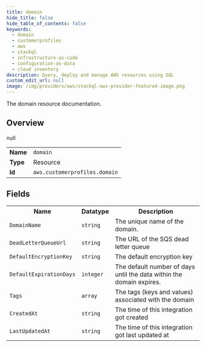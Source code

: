 ```yaml
---
title: domain
hide_title: false
hide_table_of_contents: false
keywords:
  - domain
  - customerprofiles
  - aws
  - stackql
  - infrastructure-as-code
  - configuration-as-data
  - cloud inventory
description: Query, deploy and manage AWS resources using SQL
custom_edit_url: null
image: /img/providers/aws/stackql-aws-provider-featured-image.png
---
```

The domain resource documentation.

## Overview
<table><tbody>
<tr><td><b>Name</b></td><td><code>domain</code></td></tr>
<tr><td><b>Type</b></td><td>Resource</td></tr>
null
<tr><td><b>Id</b></td><td><code>aws.customerprofiles.domain</code></td></tr>
</tbody></table>

## Fields
<table><tbody>
<tr><th>Name</th><th>Datatype</th><th>Description</th></tr>
<tr><td><code>DomainName</code></td><td><code>string</code></td><td>The unique name of the domain.</td></tr><tr><td><code>DeadLetterQueueUrl</code></td><td><code>string</code></td><td>The URL of the SQS dead letter queue</td></tr><tr><td><code>DefaultEncryptionKey</code></td><td><code>string</code></td><td>The default encryption key</td></tr><tr><td><code>DefaultExpirationDays</code></td><td><code>integer</code></td><td>The default number of days until the data within the domain expires.</td></tr><tr><td><code>Tags</code></td><td><code>array</code></td><td>The tags (keys and values) associated with the domain</td></tr><tr><td><code>CreatedAt</code></td><td><code>string</code></td><td>The time of this integration got created</td></tr><tr><td><code>LastUpdatedAt</code></td><td><code>string</code></td><td>The time of this integration got last updated at</td></tr>
</tbody></table>